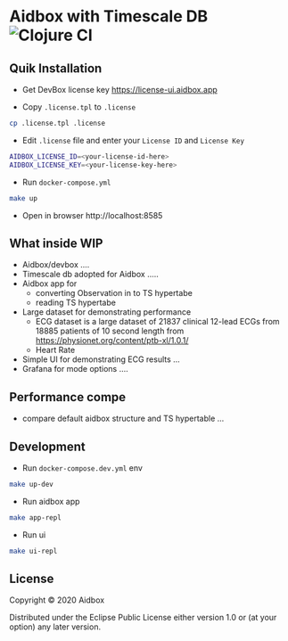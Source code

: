 # Aidbox with Timescale DB ![Clojure CI](https://github.com/Aidbox/timeseries/workflows/Clojure%20CI/badge.svg)


## Quik Installation

* Get DevBox license key https://license-ui.aidbox.app

* Copy `.license.tpl` to `.license`
``` bash
cp .license.tpl .license
```

* Edit `.license` file and enter your `License ID` and `License Key`
``` bash
AIDBOX_LICENSE_ID=<your-license-id-here>
AIDBOX_LICENSE_KEY=<your-license-key-here>
```

* Run `docker-compose.yml`
``` bash
make up
```

* Open in browser http://localhost:8585

## What inside WIP

* Aidbox/devbox ....
* Timescale db adopted for Aidbox .....
* Aidbox app for
  * converting Observation in to TS hypertabe
  * reading TS hypertabe
* Large dataset for demonstrating performance
  * ECG dataset is a large dataset of 21837 clinical 12-lead ECGs from 18885 patients of 10 second length from https://physionet.org/content/ptb-xl/1.0.1/
  * Heart Rate
* Simple UI for demonstrating ECG results ...
* Grafana for mode options ....

## Performance compe

- compare default aidbox structure and TS hypertable
...



## Development

* Run `docker-compose.dev.yml` env
``` bash
make up-dev
```
* Run aidbox app
``` bash
make app-repl
```
* Run ui
``` bash
make ui-repl
```









## License

Copyright © 2020 Aidbox

Distributed under the Eclipse Public License either version 1.0 or (at
your option) any later version.
